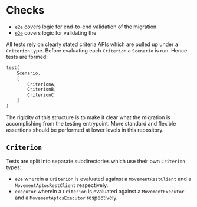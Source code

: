 # Checks

- [`e2e`](./e2e/README.md) covers logic for end-to-end validation of the migration.
- [`e2e`](./executor/README.md) covers logic for validating the 

All tests rely on clearly stated criteria APIs which are pulled up under a `Criterion` type. Before evaluating each `Criterion` a `Scenario` is run. Hence tests are formed:

```rust
test(
    Scenario,
    [
        CriterionA,
        CriterionB,
        CriterionC
    ]
)
```

The rigidity of this structure is to make it clear what the migration is accomplishing from the testing entrypoint. More standard and flexible assertions should be performed at lower levels in this repository. 

## `Criterion`
Tests are split into separate subdirectories which use their own `Criterion` types:

- `e2e` wherein a `Criterion` is evaluated against a `MovementRestClient` and a `MovementAptosRestClient` respectively. 
- `executor` wherein a `Criterion` is evaluated against a `MovementExecutor` and a `MovementAptosExecutor` respectively. 

